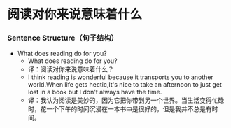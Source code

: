 # 阅读对你来说意味着什么

### Sentence Structure（句子结构）

- What does reading do for you?
  - What does reading do for you?
  - 译：阅读对你来说意味着什么？
  - I think reading is wonderful because it transports you to another world.When life gets hectic,It's nice to take an afternoon to just get lost in a book but I don't always have the time.
  - 译：我认为阅读是美妙的，因为它把你带到另一个世界。当生活变得忙碌时，花一个下午的时间沉浸在一本书中是很好的，但是我并不总是有时间。

